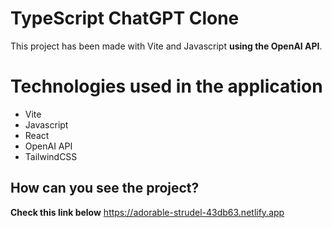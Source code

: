 # TypeScript ChatGPT Clone

This project has been made with Vite and Javascript  **using the OpenAI API**.


# Technologies used in the application

 - Vite
 - Javascript
 - React
 - OpenAI API
 - TailwindCSS

## How can you see the project?

 **Check this link below**
https://adorable-strudel-43db63.netlify.app

